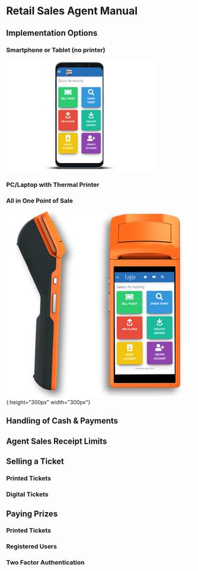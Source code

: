 <!-- TITLE: Retail Sales Agents Guide -->
<!-- SUBTITLE: A complete guide to selling tickets and paying prizes -->

# Retail Sales Agent Manual
## 	Implementation Options
### Smartphone or Tablet (no printer)

![Device Screenshots](/uploads/device-screenshots.png "Device Screenshots")

### PC/Laptop with Thermal Printer
### All in One Point of Sale 

![](/uploads/600-x-600.png){:height="300px" width="300px"}
## Handling of Cash & Payments
## Agent Sales Receipt Limits
## Selling a Ticket
### Printed Tickets
### Digital Tickets

## Paying Prizes
### Printed Tickets
### Registered Users
### Two Factor Authentication